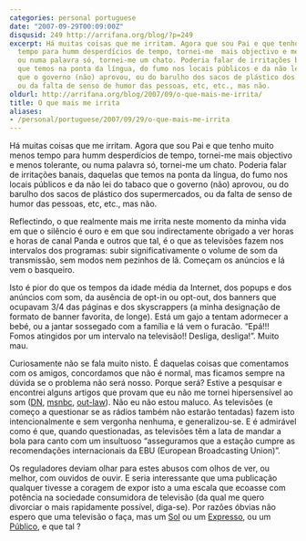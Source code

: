 ```yaml
---
categories: personal portuguese
date: "2007-09-29T00:09:00Z"
disqusid: 249 http://arrifana.org/blog/?p=249
excerpt: Há muitas coisas que me irritam. Agora que sou Pai e que tenho muito menos
  tempo para humm desperdícios de tempo, tornei-me  mais objectivo e menos tolerante,
  ou numa palavra só, tornei-me um chato. Poderia falar de irritações banais, daquelas
  que temos na ponta da língua, do fumo nos locais públicos e da não lei do tabaco
  que o governo (não) aprovou, ou do barulho dos sacos de plástico dos supermercados,
  ou da falta de senso de humor das pessoas, etc, etc., mas não.
oldurl: http://arrifana.org/blog/2007/09/o-que-mais-me-irrita/
title: O que mais me irrita
aliases:
- /personal/portuguese/2007/09/29/o-que-mais-me-irrita
---
```


Há muitas coisas que me irritam. Agora que sou Pai e que tenho muito menos tempo para humm desperdícios de tempo, tornei-me  mais objectivo e menos tolerante, ou numa palavra só, tornei-me um chato. Poderia falar de irritações banais, daquelas que temos na ponta da língua, do fumo nos locais públicos e da não lei do tabaco que o governo (não) aprovou, ou do barulho dos sacos de plástico dos supermercados, ou da falta de senso de humor das pessoas, etc, etc., mas não.

Reflectindo, o que realmente mais me irrita neste momento da minha vida em que o silêncio é ouro e em que sou indirectamente obrigado a ver horas e horas de canal Panda e outros que tal, é o que as televisões fazem nos intervalos dos programas: subir significativamente o volume de som da transmissão, sem modos nem pezinhos de lã. Começam os anúncios e lá vem o basqueiro.

Isto é pior do que os tempos da idade média da Internet, dos popups e dos anúncios com som, da ausência de opt-in ou opt-out, dos banners que ocupavam 3/4 das páginas e dos skyscrappers (a minha designação de formato de banner favorita, de longe). Está um gajo a tentam adormecer a bebé, ou a jantar sossegado com a família e lá vem o furacão. “Epá!!! Fomos atingidos por um intervalo na televisão!! Desliga, desliga!”. Muito mau.

Curiosamente não se fala muito nisto. É daquelas coisas que comentamos com os amigos, concordamos que não é normal, mas ficamos sempre na dúvida se o problema não será nosso. Porque será? Estive a pesquisar e encontrei alguns artigos que provam que eu não me tornei hipersensível ao som ([DN][1], [msnbc][2], [out-law][3]). Não eu não estou maluco. As televisões (e começo a questionar se as rádios também não estarão tentadas) fazem isto intencionalmente e sem vergonha nenhuma, e generalizou-se. E é admirável como é que, quando questionadas, as televisões têm a lata de mandar a bola para canto com um insultuoso “asseguramos que a estação cumpre as recomendações internacionais da EBU (European Broadcasting Union)”.

Os reguladores deviam olhar para estes abusos com olhos de ver, ou melhor, com ouvidos de ouvir. E seria interessante que uma publicação qualquer tivesse a coragem de expor isto a uma escala que ecoasse com potência na sociedade consumidora de televisão (da qual me quero divorciar o mais rapidamente possível, diga-se). Por razões óbvias não espero que uma televisão o faça, mas um [Sol][4] ou um [Expresso][5], ou um [Público][6], e que tal ?

[1]: http://dn.sapo.pt/2006/06/03/media/televisoes_gritam_a_publicidade_inte.html
[2]: http://www.msnbc.msn.com/id/17229281/
[3]: http://www.out-law.com/page-8114
[4]: http://sol.sapo.pt/
[5]: http://expresso.pt/
[6]: http://www.publico.pt